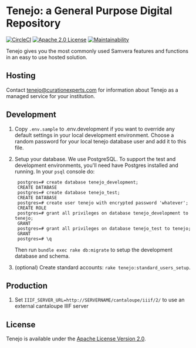Tenejo: a General Purpose Digital Repository
============================================

[![CircleCI](https://circleci.com/gh/curationexperts/tenejo.svg?style=svg)](https://circleci.com/gh/curationexperts/tenejo) [![Apache 2.0 License](http://img.shields.io/badge/APACHE2-license-blue.svg)](./LICENSE) [![Maintainability](https://api.codeclimate.com/v1/badges/11b857b0d512575d91c5/maintainability)](https://codeclimate.com/github/curationexperts/tenejo/maintainability)

Tenejo gives you the most commonly used Samvera features and functions in an easy to use hosted solution.

Hosting
-------

Contact [tenejo@curationexperts.com](mailto:tenejo@curationexperts.com) for information about Tenejo as a managed service for your institution.

Development
-----------

1. Copy `.env.sample` to .env.development if you want to override any default settings in your local development environment. Choose a random password for your local tenejo database user and add it to this file.  
1. Setup your database.
   We use PostgreSQL. To support the test and development environments, you'll
   need have Postgres installed and running. In your `psql` console do:

   ```
    postgres=# create database tenejo_development;
    CREATE DATABASE
    postgres=# create database tenejo_test;
    CREATE DATABASE
    postgres=# create user tenejo with encrypted password 'whatever';
    CREATE ROLE              
    postgres=# grant all privileges on database tenejo_development to tenejo;
    GRANT
    postgres=# grant all privileges on database tenejo_test to tenejo;
    GRANT
    postgres=# \q
    ```

    Then run `bundle exec rake db:migrate` to setup the development database and schema.

3. (optional) Create standard accounts: `rake tenejo:standard_users_setup`.

Production
----------
1. Set `IIIF_SERVER_URL=http://SERVERNAME/cantaloupe/iiif/2/` to use an external cantaloupe IIIF server


License
-------

Tenejo is available under the [Apache License Version 2.0](./LICENSE).
